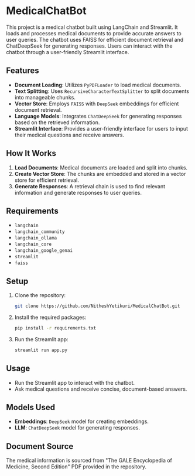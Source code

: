 # MedicalChatBot

This project is a medical chatbot built using LangChain and Streamlit. It loads and processes medical documents to provide accurate answers to user queries. The chatbot uses FAISS for efficient document retrieval and ChatDeepSeek for generating responses. Users can interact with the chatbot through a user-friendly Streamlit interface.

## Features
- **Document Loading**: Utilizes `PyPDFLoader` to load medical documents.
- **Text Splitting**: Uses `RecursiveCharacterTextSplitter` to split documents into manageable chunks.
- **Vector Store**: Employs `FAISS` with `DeepSeek` embeddings for efficient document retrieval.
- **Language Models**: Integrates `ChatDeepSeek` for generating responses based on the retrieved information.
- **Streamlit Interface**: Provides a user-friendly interface for users to input their medical questions and receive answers.

## How It Works
1. **Load Documents**: Medical documents are loaded and split into chunks.
2. **Create Vector Store**: The chunks are embedded and stored in a vector store for efficient retrieval.
3. **Generate Responses**: A retrieval chain is used to find relevant information and generate responses to user queries.

## Requirements
- `langchain`
- `langchain_community`
- `langchain_ollama`
- `langchain_core`
- `langchain_google_genai`
- `streamlit`
- `faiss`

## Setup
1. Clone the repository:
   ```bash
   git clone https://github.com/NitheshYetikuri/MedicalChatBot.git
   ```
2. Install the required packages:
   ```bash
   pip install -r requirements.txt
   ```
3. Run the Streamlit app:
   ```bash
   streamlit run app.py
   ```

## Usage
- Run the Streamlit app to interact with the chatbot.
- Ask medical questions and receive concise, document-based answers.

## Models Used
- **Embeddings**: `DeepSeek` model for creating embeddings.
- **LLM**: `ChatDeepSeek` model for generating responses.

## Document Source
The medical information is sourced from "The GALE Encyclopedia of Medicine, Second Edition" PDF provided in the repository.
